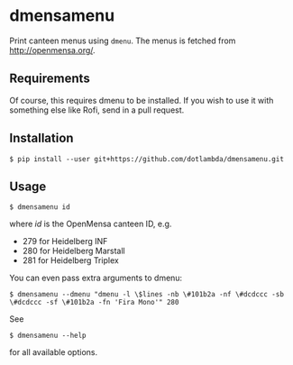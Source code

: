 dmensamenu
==========

Print canteen menus using `dmenu`.
The menus is fetched from http://openmensa.org/.

Requirements
------------

Of course, this requires dmenu to be installed.
If you wish to use it with something else like Rofi, send in a pull request.

Installation
------------

    $ pip install --user git+https://github.com/dotlambda/dmensamenu.git

Usage
-----

    $ dmensamenu id

where *id* is the OpenMensa canteen ID, e.g.

* 279 for Heidelberg INF
* 280 for Heidelberg Marstall
* 281 for Heidelberg Triplex

You can even pass extra arguments to dmenu:

    $ dmensamenu --dmenu "dmenu -l \$lines -nb \#101b2a -nf \#dcdccc -sb \#dcdccc -sf \#101b2a -fn 'Fira Mono'" 280 

See

    $ dmensamenu --help

for all available options.
